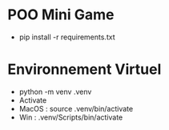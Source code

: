 # POO Mini Game
* pip install -r requirements.txt
# Environnement Virtuel
* python -m venv .venv
* Activate
* MacOS : source .venv/bin/activate
* Win : .venv/Scripts/bin/activate
